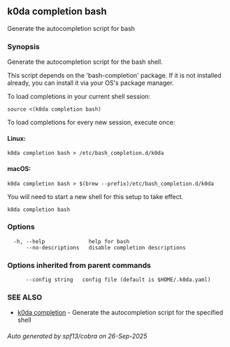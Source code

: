 ## k0da completion bash

Generate the autocompletion script for bash

### Synopsis

Generate the autocompletion script for the bash shell.

This script depends on the 'bash-completion' package.
If it is not installed already, you can install it via your OS's package manager.

To load completions in your current shell session:

	source <(k0da completion bash)

To load completions for every new session, execute once:

#### Linux:

	k0da completion bash > /etc/bash_completion.d/k0da

#### macOS:

	k0da completion bash > $(brew --prefix)/etc/bash_completion.d/k0da

You will need to start a new shell for this setup to take effect.


```
k0da completion bash
```

### Options

```
  -h, --help              help for bash
      --no-descriptions   disable completion descriptions
```

### Options inherited from parent commands

```
      --config string   config file (default is $HOME/.k0da.yaml)
```

### SEE ALSO

* [k0da completion](k0da_completion.md)	 - Generate the autocompletion script for the specified shell

###### Auto generated by spf13/cobra on 26-Sep-2025
